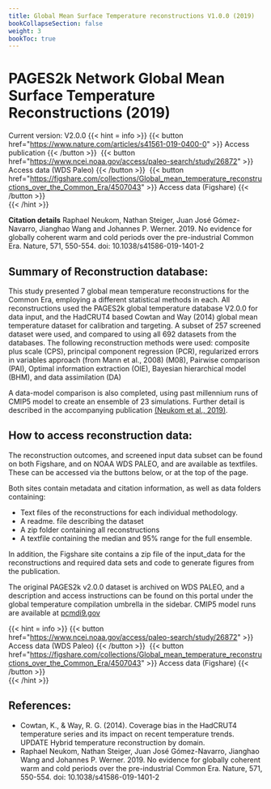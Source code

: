 ```yaml
---
title: Global Mean Surface Temperature reconstructions V1.0.0 (2019)
bookCollapseSection: false
weight: 3
bookToc: true
---
```

<!--more-->
# PAGES2k Network Global Mean Surface Temperature Reconstructions (2019)

Current version: V2.0.0
{{< hint = info >}}
{{< button href="https://www.nature.com/articles/s41561-019-0400-0" >}} 
Access publication {{< /button >}} &nbsp;{{< button href="https://www.ncei.noaa.gov/access/paleo-search/study/26872" >}} 
Access data (WDS Paleo) {{< /button >}} &nbsp;{{< button href="https://figshare.com/collections/Global_mean_temperature_reconstructions_over_the_Common_Era/4507043" >}} 
Access data (Figshare) {{< /button >}}  
{{< /hint >}} 

**Citation details**
Raphael Neukom, Nathan Steiger, Juan José Gómez-Navarro, Jianghao Wang and Johannes P. Werner. 2019. No evidence for globally coherent warm and cold periods over the pre-industrial Common Era. Nature, 571, 550-554. doi: 10.1038/s41586-019-1401-2

## Summary of Reconstruction database: 
This study presented 7 global mean temperature reconstructions for the Common Era, employing a different statistical methods in each. All reconstructions used the PAGES2k global temperature database V2.0.0 for data input, and the HadCRUT4 based Cowtan and Way (2014) global mean temperature dataset for calibration and targeting. A subset of 257 screened dataset were used, and compared to using all 692 datasets from the databases. The following reconstruction methods were used: composite plus scale (CPS), principal component regression (PCR), regularized errors in variables approach (from Mann et al., 2008) (M08), Pairwise comparison (PAI), Optimal information extraction (OIE), Bayesian hierarchical model (BHM), and  data assimilation (DA)

A data-model comparison is also completed, using past millennium runs of CMIP5 model to create an ensemble of 23 simulations. Further detail is described in the accompanying publication [(Neukom et al., 2019)](https://www.nature.com/articles/s41561-019-0400-0).

## How to access reconstruction data:

The reconstruction outcomes, and screened input data subset can be found on both Figshare, and on NOAA WDS PALEO, and are available as textfiles. These can be accessed via the buttons below, or at the top of the page.

Both sites contain metadata and citation information, as well as data folders containing:
* Text files of the reconstructions for each individual methodology.
* A readme. file describing the dataset
* A zip folder containing all reconstructions
* A textfile containing the median and 95% range for the full ensemble.

In addition, the Figshare site contains a zip file of the input_data for the reconstructions and required data sets and code to generate figures from the publication.

The original PAGES2k v2.0.0 dataset is archived on WDS PALEO, and a description and access instructions can be found on this portal under the global temperature compilation umbrella in the sidebar. CMIP5 model runs are available at [pcmdi9.gov]( http://pcmdi9.llnl.gov/)

{{< hint = info >}}
{{< button href="https://www.ncei.noaa.gov/access/paleo-search/study/26872" >}} 
Access data (WDS Paleo) {{< /button >}} &nbsp;{{< button href="https://figshare.com/collections/Global_mean_temperature_reconstructions_over_the_Common_Era/4507043" >}} 
Access data (Figshare) {{< /button >}}  
{{< /hint >}} 

## References:
- Cowtan, K., & Way, R. G. (2014). Coverage bias in the HadCRUT4 temperature series and its impact on recent temperature trends. UPDATE Hybrid temperature reconstruction by domain.
- Raphael Neukom, Nathan Steiger, Juan José Gómez-Navarro, Jianghao Wang and Johannes P. Werner. 2019. No evidence for globally coherent warm and cold periods over the pre-industrial Common Era. Nature, 571, 550-554. doi: 10.1038/s41586-019-1401-2